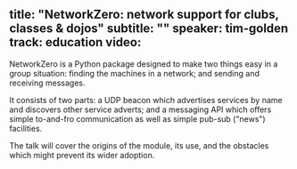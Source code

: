 title: "NetworkZero: network support for clubs, classes & dojos"
subtitle: ""
speaker: tim-golden
track: education
video:
---
NetworkZero is a Python package designed to make two things easy in a group situation: finding the machines in a network; and sending and receiving messages.

It consists of two parts: a UDP beacon which advertises services by name and discovers other service adverts; and a messaging API which offers simple to-and-fro communication as well as simple pub-sub ("news") facilities.

The talk will cover the origins of the module, its use, and the obstacles which might prevent its wider adoption.